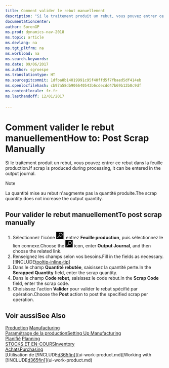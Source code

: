 ```yaml
---
title: Comment valider le rebut manuellement
description: "Si le traitement produit un rebut, vous pouvez entrer ce rebut dans la feuille production. Remarquez que la quantité perte n'augmente pas la quantité produite."
documentationcenter: 
author: SorenGP
ms.prod: dynamics-nav-2018
ms.topic: article
ms.devlang: na
ms.tgt_pltfrm: na
ms.workload: na
ms.search.keywords: 
ms.date: 09/06/2017
ms.author: sgroespe
ms.translationtype: HT
ms.sourcegitcommit: 1dfba8b14019991c95f40ffd5f7fbaed5df414eb
ms.openlocfilehash: cb97a58db906640543b6cdecdd47b69b12b8c9df
ms.contentlocale: fr-fr
ms.lasthandoff: 12/01/2017

---
```

# <a name="how-to-post-scrap-manually"></a><span data-ttu-id="e57db-104">Comment valider le rebut manuellement</span><span class="sxs-lookup"><span data-stu-id="e57db-104">How to: Post Scrap Manually</span></span>
<span data-ttu-id="e57db-105">Si le traitement produit un rebut, vous pouvez entrer ce rebut dans la feuille production.</span><span class="sxs-lookup"><span data-stu-id="e57db-105">If scrap is produced during processing, it can be entered in the output journal.</span></span> 

> [!NOTE]
> <span data-ttu-id="e57db-106">La quantité mise au rebut n'augmente pas la quantité produite.</span><span class="sxs-lookup"><span data-stu-id="e57db-106">The scrap quantity does not increase the output quantity.</span></span>  

## <a name="to-post-scrap-manually"></a><span data-ttu-id="e57db-107">Pour valider le rebut manuellement</span><span class="sxs-lookup"><span data-stu-id="e57db-107">To post scrap manually</span></span>  
1. <span data-ttu-id="e57db-108">Sélectionnez l'icône ![Page ou état pour la recherche](media/ui-search/search_small.png "Page ou état pour la recherche"), entrez **Feuille production**, puis sélectionnez le lien connexe.</span><span class="sxs-lookup"><span data-stu-id="e57db-108">Choose the ![Search for Page or Report](media/ui-search/search_small.png "Search for Page or Report icon") icon, enter **Output Journal**, and then choose the related link.</span></span>  
2. <span data-ttu-id="e57db-109">Renseignez les champs selon vos besoins.</span><span class="sxs-lookup"><span data-stu-id="e57db-109">Fill in the fields as necessary.</span></span> [!INCLUDE[tooltip-inline-tip](includes/tooltip-inline-tip_md.md)]  
3. <span data-ttu-id="e57db-110">Dans le champ **Quantité rebutée**, saisissez la quantité perte.</span><span class="sxs-lookup"><span data-stu-id="e57db-110">In the **Scrapped Quantity** field, enter the scrap quantity.</span></span>  
4. <span data-ttu-id="e57db-111">Dans le champ **Code rebut**, saisissez le code rebut.</span><span class="sxs-lookup"><span data-stu-id="e57db-111">In the **Scrap Code** field, enter the scrap code.</span></span>  
5. <span data-ttu-id="e57db-112">Choisissez l'action **Valider** pour valider le rebut spécifié par opération.</span><span class="sxs-lookup"><span data-stu-id="e57db-112">Choose the **Post** action to post the specified scrap per operation.</span></span>  

## <a name="see-also"></a><span data-ttu-id="e57db-113">Voir aussi</span><span class="sxs-lookup"><span data-stu-id="e57db-113">See Also</span></span>  
<span data-ttu-id="e57db-114">[Production](production-manage-manufacturing.md)  </span><span class="sxs-lookup"><span data-stu-id="e57db-114">[Manufacturing](production-manage-manufacturing.md)  </span></span>  
[<span data-ttu-id="e57db-115">Paramétrage de la production</span><span class="sxs-lookup"><span data-stu-id="e57db-115">Setting Up Manufacturing</span></span>](production-configure-production-processes.md)  
<span data-ttu-id="e57db-116">[Planifié](production-planning.md)    </span><span class="sxs-lookup"><span data-stu-id="e57db-116">[Planning](production-planning.md)    </span></span>  
[<span data-ttu-id="e57db-117">STOCKS ET EN-COURS</span><span class="sxs-lookup"><span data-stu-id="e57db-117">Inventory</span></span>](inventory-manage-inventory.md)  
[<span data-ttu-id="e57db-118">Achats</span><span class="sxs-lookup"><span data-stu-id="e57db-118">Purchasing</span></span>](purchasing-manage-purchasing.md)  
<span data-ttu-id="e57db-119">[Utilisation de [!INCLUDE[d365fin](includes/d365fin_md.md)]](ui-work-product.md)</span><span class="sxs-lookup"><span data-stu-id="e57db-119">[Working with [!INCLUDE[d365fin](includes/d365fin_md.md)]](ui-work-product.md)</span></span>

